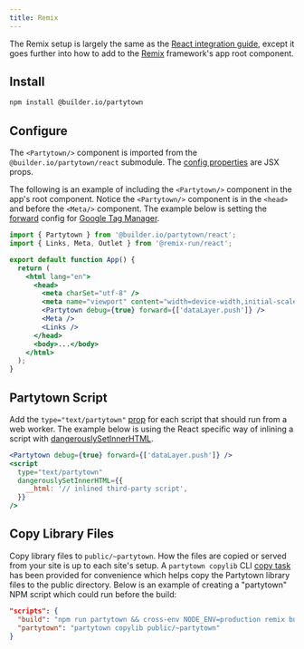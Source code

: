 ```yaml
---
title: Remix
---
```


The Remix setup is largely the same as the [React integration guide](/react), except it goes further into how to add to the [Remix](https://remix.run/) framework's app root component.

## Install

```bash
npm install @builder.io/partytown
```

## Configure

The `<Partytown/>` component is imported from the `@builder.io/partytown/react` submodule. The [config properties](/configuration) are JSX props.

The following is an example of including the `<Partytown/>` component in the app's root component. Notice the `<Partytown/>` component is in the `<head>` and before the `<Meta/>` component. The example below is setting the [forward](/forwarding-events) config for [Google Tag Manager](/google-tag-manager).

```jsx
import { Partytown } from '@builder.io/partytown/react';
import { Links, Meta, Outlet } from '@remix-run/react';

export default function App() {
  return (
    <html lang="en">
      <head>
        <meta charSet="utf-8" />
        <meta name="viewport" content="width=device-width,initial-scale=1" />
        <Partytown debug={true} forward={['dataLayer.push']} />
        <Meta />
        <Links />
      </head>
      <body>...</body>
    </html>
  );
}
```

## Partytown Script

Add the `type="text/partytown"` [prop](/partytown-scripts) for each script that should run from a web worker. The example below is using the React specific way of inlining a script with [dangerouslySetInnerHTML](https://reactjs.org/docs/dom-elements.html#dangerouslysetinnerhtml).

```jsx
<Partytown debug={true} forward={['dataLayer.push']} />
<script
  type="text/partytown"
  dangerouslySetInnerHTML={{
    __html: '// inlined third-party script',
  }}
/>
```

## Copy Library Files

Copy library files to `public/~partytown`. How the files are copied or served from your site is up to each site's setup. A `partytown copylib` CLI [copy task](/copy-library-files) has been provided for convenience which helps copy the Partytown library files to the public directory. Below is an example of creating a "partytown" NPM script which could run before the build:

```json
"scripts": {
  "build": "npm run partytown && cross-env NODE_ENV=production remix build",
  "partytown": "partytown copylib public/~partytown"
}
```
